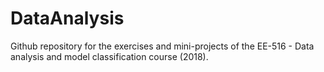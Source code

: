 # DataAnalysis
Github repository for the exercises and mini-projects of the EE-516 - Data analysis and model classification course (2018).  
